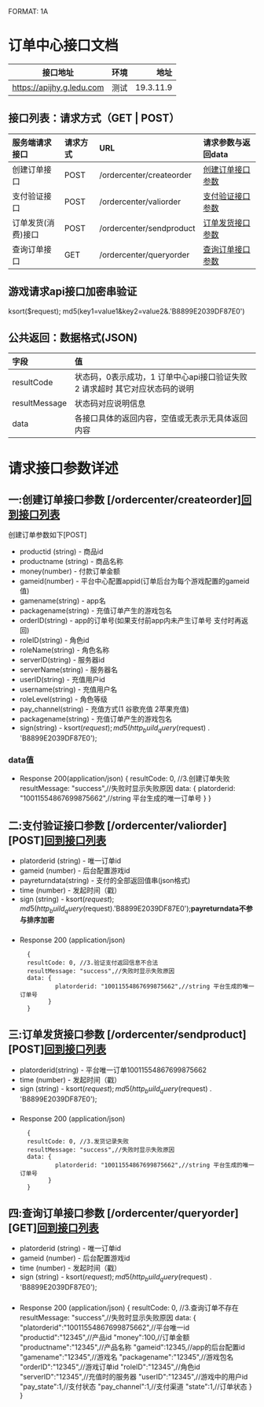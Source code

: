 FORMAT: 1A
# 订单中心接口文档
接口地址|环境|地址
--|:--:|--:
https://apijhy.g.ledu.com|测试|19.3.11.9

## 接口列表：请求方式（GET | POST）
服务端请求接口|请求方式|URL|请求参数与返回data
:--|:--|:--|:--
<span id="lcreateorder">创建订单接口</span>      |POST|/ordercenter/createorder|[创建订单接口参数](#createorder)
<span id="lvaliorder">支付验证接口</span>      |POST|/ordercenter/valiorder  |[支付验证接口参数](#valiorder)
<span id="lsendproduct">订单发货(消费)接口</span>|POST|/ordercenter/sendproduct |[订单发货接口参数](#sendproduct)
<span id="lqueryorder">查询订单接口</span>       |GET |/ordercenter/queryorder |[查询订单接口参数](#queryorder)

## 游戏请求api接口加密串验证
ksort($request); md5(key1=value1&key2=value2&.'B8899E2039DF87E0')

## 公共返回：数据格式(JSON)
字段|值
:--|:--
resultCode|状态码，0表示成功，1 订单中心api接口验证失败 2 请求超时   其它对应状态码的说明
resultMessage|状态码对应说明信息
data|各接口具体的返回内容，空值或无表示无具体返回内容


# 请求接口参数详述

## 一:<span id="createorder">创建订单接口参数</span> [/ordercenter/createorder][回到接口列表](#lcreateorder)

创建订单参数如下[POST]

+ productid (string) - 商品id
+ productname (string) - 商品名称
+ money(number) - 付款订单金额
+ gameid(number) - 平台中心配置appid(订单后台为每个游戏配置的gameid值)
+ gamename(string) - app名
+ packagename(string) - 充值订单产生的游戏包名
+ orderID(string) - app的订单号(如果支付前app内未产生订单号 支付时再返回)
+ roleID(string) - 角色id
+ roleName(string) - 角色名称
+ serverID(string) - 服务器id
+ serverName(string) - 服务器名
+ userID(string) - 充值用户id
+ username(string) - 充值用户名
+ roleLevel(string) - 角色等级
+ pay_channel(string) - 充值方式(1 谷歌充值 2苹果充值)
+ packagename(string) - 充值订单产生的游戏包名
+ sign(string) - ksort($request); md5(http_build_query($request) . 'B8899E2039DF87E0');

### data值

+ Response 200(application/json)
        {
        resultCode: 0, //3.创建订单失败
        resultMessage: "success",//失败时显示失败原因
        data: {
                platorderid: "10011554867699875662",//string 平台生成的唯一订单号
              }
        }

## 二:<span id="valiorder">支付验证接口参数</span> [/ordercenter/valiorder][POST][回到接口列表](#lvaliorder)

+ platorderid (string) - 唯一订单id
+ gameid (number) - 后台配置游戏id
+ payreturndata(string) - 支付的全部返回值串(json格式)
+ time (number) - 发起时间（戳）
+ sign (string) - ksort($request); md5(http_build_query($request).'B8899E2039DF87E0');**payreturndata不参与排序加密**

### 

+ Response 200 (application/json)

        {
        resultCode: 0, //3.验证支付返回信息不合法 
        resultMessage: "success",//失败时显示失败原因
        data: {
                platorderid: "10011554867699875662",//string 平台生成的唯一订单号
              }
        }

## 三:<span id="sendproduct">订单发货接口参数</span> [/ordercenter/sendproduct][POST][回到接口列表](#lsendproduct)

+ platorderid(string) - 平台唯一订单10011554867699875662
+ time (number) - 发起时间（戳）
+ sign (string) - ksort($request); md5(http_build_query($request) . 'B8899E2039DF87E0');


### 

+ Response 200 (application/json)

        {
        resultCode: 0, //3.发货记录失败 
        resultMessage: "success",//失败时显示失败原因
        data: {
                platorderid: "10011554867699875662",//string 平台生成的唯一订单号
              }
        }

## 四:<span id="queryorder">查询订单接口参数</span> [/ordercenter/queryorder][GET][回到接口列表](#lqueryorder)

+ platorderid (string) - 唯一订单id
+ gameid (number) - 后台配置游戏id
+ time (number) - 发起时间（戳）
+ sign (string) - ksort($request); md5(http_build_query($request) . 'B8899E2039DF87E0');

### 

+ Response 200 (application/json)
        {
        resultCode: 0, //3.查询订单不存在
        resultMessage: "success",//失败时显示失败原因
        data:  {
            "platorderid":"10011554867699875662",//平台唯一id
            "productid":"12345",//产品id
            "money":100,//订单金额
            "productname":"12345",//产品名称
            "gameid":12345,//app的后台配置id
            "gamename":"12345",//游戏名
            "packagename":"12345",//游戏包名
            "orderID":"12345",//游戏订单id
            "roleID":"12345",//角色id
            "serverID":"12345",//充值时的服务器
            "userID":"12345",//游戏中的用户id
            "pay_state":1,//支付状态
            "pay_channel":1,//支付渠道
            "state":1,//订单状态
                }
        }
       

